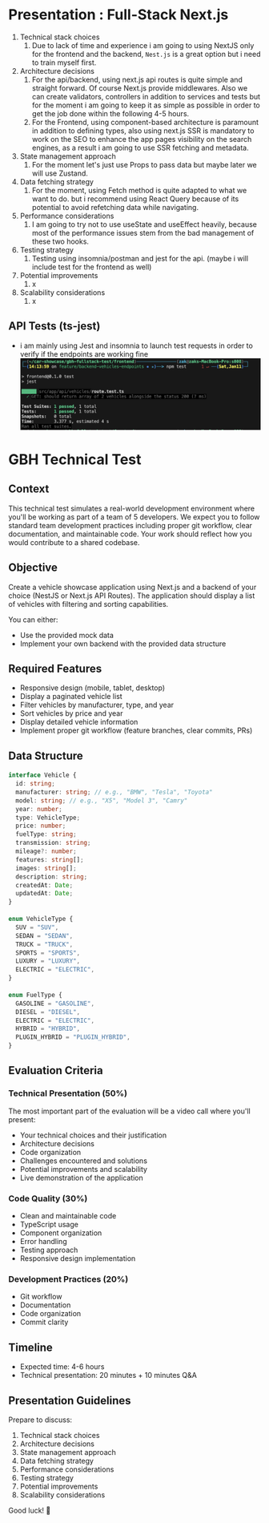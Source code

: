 # Presentation : Full-Stack Next.js

1. Technical stack choices
   1. Due to lack of time and experience i am going to using NextJS only for the frontend and the backend, `Nest.js` is a great option but i need to train myself first.
2. Architecture decisions
   1. For the api/backend, using next.js api routes is quite simple and straight forward. Of course Next.js provide middlewares. Also we can create validators, controllers in addition to services and tests but for the moment i am going to keep it as simple as possible in order to get the job done within the following 4-5 hours.
   2. For the Frontend, using component-based architecture is paramount in addition to defining types, also using next.js SSR is mandatory to work on the SEO to enhance the app pages visibility on the search engines, as a result i am going to use SSR fetching and metadata.
3. State management approach
   1. For the moment let's just use Props to pass data but maybe later we will use Zustand.
4. Data fetching strategy
   1. For the moment, using Fetch method is quite adapted to what we want to do. but i recommend using React Query because of its potential to avoid refetching data while navigating.
5. Performance considerations
   1. I am going to try not to use useState and useEffect heavily, because most of the performance issues stem from the bad management of these two hooks.
6. Testing strategy
   1. Testing using insomnia/postman and jest for the api. (maybe i will include test for the frontend as well)
7. Potential improvements
   1. x
8. Scalability considerations
   1. x

## API Tests (ts-jest)

- i am mainly using Jest and insomnia to launch test requests in order to verify if the endpoints are working fine
  ![JEST Screenshot](./screentshots/jest.png)

# GBH Technical Test

## Context

This technical test simulates a real-world development environment where you'll be working as part of a team of 5 developers. We expect you to follow standard team development practices including proper git workflow, clear documentation, and maintainable code. Your work should reflect how you would contribute to a shared codebase.

## Objective

Create a vehicle showcase application using Next.js and a backend of your choice (NestJS or Next.js API Routes). The application should display a list of vehicles with filtering and sorting capabilities.

You can either:

- Use the provided mock data
- Implement your own backend with the provided data structure

## Required Features

- Responsive design (mobile, tablet, desktop)
- Display a paginated vehicle list
- Filter vehicles by manufacturer, type, and year
- Sort vehicles by price and year
- Display detailed vehicle information
- Implement proper git workflow (feature branches, clear commits, PRs)

## Data Structure

```typescript
interface Vehicle {
  id: string;
  manufacturer: string; // e.g., "BMW", "Tesla", "Toyota"
  model: string; // e.g., "X5", "Model 3", "Camry"
  year: number;
  type: VehicleType;
  price: number;
  fuelType: string;
  transmission: string;
  mileage?: number;
  features: string[];
  images: string[];
  description: string;
  createdAt: Date;
  updatedAt: Date;
}

enum VehicleType {
  SUV = "SUV",
  SEDAN = "SEDAN",
  TRUCK = "TRUCK",
  SPORTS = "SPORTS",
  LUXURY = "LUXURY",
  ELECTRIC = "ELECTRIC",
}

enum FuelType {
  GASOLINE = "GASOLINE",
  DIESEL = "DIESEL",
  ELECTRIC = "ELECTRIC",
  HYBRID = "HYBRID",
  PLUGIN_HYBRID = "PLUGIN_HYBRID",
}
```

## Evaluation Criteria

### Technical Presentation (50%)

The most important part of the evaluation will be a video call where you'll present:

- Your technical choices and their justification
- Architecture decisions
- Code organization
- Challenges encountered and solutions
- Potential improvements and scalability
- Live demonstration of the application

### Code Quality (30%)

- Clean and maintainable code
- TypeScript usage
- Component organization
- Error handling
- Testing approach
- Responsive design implementation

### Development Practices (20%)

- Git workflow
- Documentation
- Code organization
- Commit clarity

## Timeline

- Expected time: 4-6 hours
- Technical presentation: 20 minutes + 10 minutes Q&A

## Presentation Guidelines

Prepare to discuss:

1. Technical stack choices
2. Architecture decisions
3. State management approach
4. Data fetching strategy
5. Performance considerations
6. Testing strategy
7. Potential improvements
8. Scalability considerations

Good luck! 🚀
